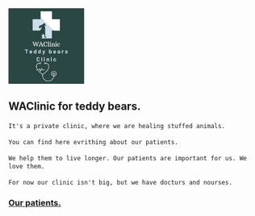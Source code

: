 <img src="image.md/WAClinic.png" width="150">

## WAClinic for teddy bears.

```
It's a private clinic, where we are healing stuffed animals.

You can find here evrithing about our patients.

We help them to live longer. Our patients are important for us. We love them.

For now our clinic isn't big, but we have docturs and nourses.
```

### [Our patients.](patients.md/patients_list.md)
